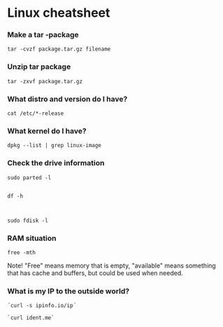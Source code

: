 # Linux cheatsheet


### Make a tar -package
 	tar -cvzf package.tar.gz filename

### Unzip tar package
	tar -zxvf package.tar.gz

### What distro and version do I have?
	cat /etc/*-release

### What kernel do I have?
	dpkg --list | grep linux-image

### Check the drive information
	sudo parted -l


	df -h



	sudo fdisk -l

### RAM situation
	free -mth

Note! "Free" means memory that is empty, "available" means something that has cache and buffers, but could be used when needed.


### What is my IP to the outside world?
	´curl -s ipinfo.io/ip´

	`curl ident.me`

